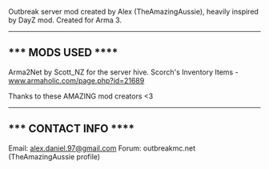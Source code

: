 Outbreak server mod created by Alex (TheAmazingAussie), heavily inspired by DayZ mod.
Created for Arma 3.

------------------
*** MODS USED ****
------------------

Arma2Net by Scott_NZ for the server hive.
Scorch's Inventory Items - www.armaholic.com/page.php?id=21689

Thanks to these AMAZING mod creators <3

---------------------
*** CONTACT INFO ****
---------------------

Email: alex.daniel.97@gmail.com
Forum: outbreakmc.net (TheAmazingAussie profile)

